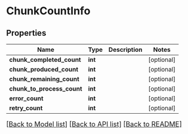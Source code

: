 # ChunkCountInfo

## Properties
Name | Type | Description | Notes
------------ | ------------- | ------------- | -------------
**chunk_completed_count** | **int** |  | [optional] 
**chunk_produced_count** | **int** |  | [optional] 
**chunk_remaining_count** | **int** |  | [optional] 
**chunk_to_process_count** | **int** |  | [optional] 
**error_count** | **int** |  | [optional] 
**retry_count** | **int** |  | [optional] 

[[Back to Model list]](../README.md#documentation-for-models) [[Back to API list]](../README.md#documentation-for-api-endpoints) [[Back to README]](../README.md)

<style>
     p, ul, ol, li { font-size: 18px !important;}
</style>


